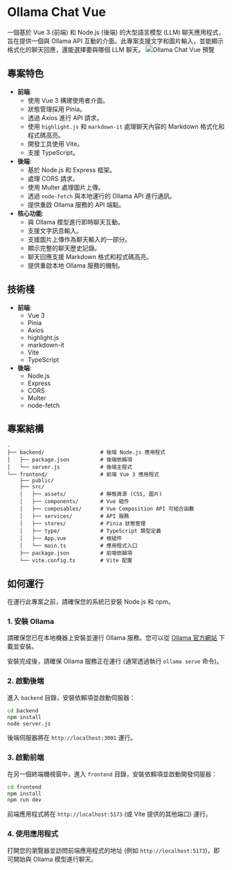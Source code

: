 # Ollama Chat Vue

一個基於 Vue 3 (前端) 和 Node.js (後端) 的大型語言模型 (LLM) 聊天應用程式，旨在提供一個與 Ollama API 互動的介面。此專案支援文字和圖片輸入，並能顯示格式化的聊天回應，還能選擇要與哪個 LLM 聊天。
![Ollama Chat Vue 預覽](frontend/ollama_chat.gif)

## 專案特色

- **前端**:
  - 使用 Vue 3 構建使用者介面。
  - 狀態管理採用 Pinia。
  - 透過 Axios 進行 API 請求。
  - 使用 `highlight.js` 和 `markdown-it` 處理聊天內容的 Markdown 格式化和程式碼高亮。
  - 開發工具使用 Vite。
  - 支援 TypeScript。
- **後端**:
  - 基於 Node.js 和 Express 框架。
  - 處理 CORS 請求。
  - 使用 Multer 處理圖片上傳。
  - 透過 `node-fetch` 與本地運行的 Ollama API 進行通訊。
  - 提供重啟 Ollama 服務的 API 端點。
- **核心功能**:
  - 與 Ollama 模型進行即時聊天互動。
  - 支援文字訊息輸入。
  - 支援圖片上傳作為聊天輸入的一部分。
  - 顯示完整的聊天歷史記錄。
  - 聊天回應支援 Markdown 格式和程式碼高亮。
  - 提供重啟本地 Ollama 服務的機制。

## 技術棧

- **前端**:
  - Vue 3
  - Pinia
  - Axios
  - highlight.js
  - markdown-it
  - Vite
  - TypeScript
- **後端**:
  - Node.js
  - Express
  - CORS
  - Multer
  - node-fetch

## 專案結構

```
.
├── backend/                  # 後端 Node.js 應用程式
│   ├── package.json          # 後端依賴項
│   └── server.js             # 後端主程式
└── frontend/                 # 前端 Vue 3 應用程式
    ├── public/
    ├── src/
    │   ├── assets/           # 靜態資源 (CSS, 圖片)
    │   ├── components/       # Vue 組件
    │   ├── composables/      # Vue Composition API 可組合函數
    │   ├── services/         # API 服務
    │   ├── stores/           # Pinia 狀態管理
    │   ├── type/             # TypeScript 類型定義
    │   ├── App.vue           # 根組件
    │   └── main.ts           # 應用程式入口
    ├── package.json          # 前端依賴項
    └── vite.config.ts        # Vite 配置
```

## 如何運行

在運行此專案之前，請確保您的系統已安裝 Node.js 和 npm。

### 1. 安裝 Ollama

請確保您已在本地機器上安裝並運行 Ollama 服務。您可以從 [Ollama 官方網站](https://ollama.com/) 下載並安裝。

安裝完成後，請確保 Ollama 服務正在運行 (通常透過執行 `ollama serve` 命令)。

### 2. 啟動後端

進入 `backend` 目錄，安裝依賴項並啟動伺服器：

```bash
cd backend
npm install
node server.js
```

後端伺服器將在 `http://localhost:3001` 運行。

### 3. 啟動前端

在另一個終端機視窗中，進入 `frontend` 目錄，安裝依賴項並啟動開發伺服器：

```bash
cd frontend
npm install
npm run dev
```

前端應用程式將在 `http://localhost:5173` (或 Vite 提供的其他端口) 運行。

### 4. 使用應用程式

打開您的瀏覽器並訪問前端應用程式的地址 (例如 `http://localhost:5173`)，即可開始與 Ollama 模型進行聊天。

